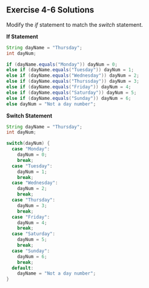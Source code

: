 ## Exercise 4-6 Solutions

Modify the *if* statement to match the *switch* statement. 

**If Statement**
```java
String dayName = "Thursday";
int dayNum;

if (dayName.equals("Monday")) dayNum = 0;
else if (dayName.equals("Tuesday")) dayNum = 1;
else if (dayName.equals("Wednesday")) dayNum = 2;
else if (dayName.equals("Thurssday")) dayNum = 3;
else if (dayName.equals("Friday")) dayNum = 4;
else if (dayName.equals("Saturday")) dayNum = 5;
else if (dayName.equals("Sunday")) dayNum = 6;
else dayNum = "Not a day number";
```

**Switch Statement**
```java
String dayName = "Thursday";
int dayNum;

switch(dayNum) {
  case "Monday":
    dayNum = 0;
    break;
  case "Tuesday":
    dayNum = 1;
    break;
  case "Wednesday":
    dayNum = 2;
    break;
  case "Thursday":
    dayNum = 3;
    break;
  case "Friday":
    dayNum = 4;
    break;
  case "Saturday":
    dayNum = 5;
    break;
  case "Sunday":
    dayNum = 6;
    break;
  default: 
    dayName = "Not a day number";
}
```
